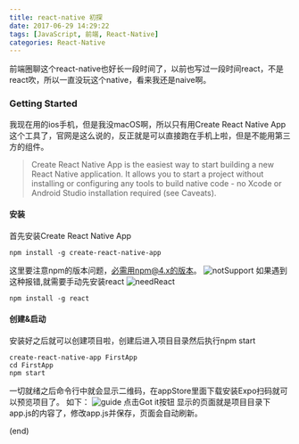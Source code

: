 ```yaml
---
title: react-native 初探
date: 2017-06-29 14:29:22
tags: [JavaScript, 前端, React-Native]
categories: React-Native
---
```

前端圈聊这个react-native也好长一段时间了，以前也写过一段时间react，不是react吹，所以一直没玩这个native，看来我还是naive啊。

### Getting Started
我现在用的ios手机，但是我没macOS啊，所以只有用Create React Native App这个工具了，官网是这么说的，反正就是可以直接跑在手机上啦，但是不能用第三方的组件。
>Create React Native App is the easiest way to start building a new React Native application. It allows you to start a project without installing or configuring any tools to build native code - no Xcode or Android Studio installation required (see Caveats).

#### 安装
首先安装Create React Native App
```
npm install -g create-react-native-app
```
这里要注意npm的版本问题，必需用npm@4.x的版本。
![notSupport](https://alwaysloseall.github.io/image/2017/06/notSupport.png)
如果遇到这种报错,就需要手动先安装react
![needReact](https://alwaysloseall.github.io/image/2017/06/needReact.png)
```
npm install -g react
```

#### 创建&启动
安装好之后就可以创建项目啦，创建后进入项目目录然后执行npm start
```
create-react-native-app FirstApp
cd FirstApp
npm start
```
一切就绪之后命令行中就会显示二维码，在appStore里面下载安装Expo扫码就可以预览项目了。
如下：
![guide](https://alwaysloseall.github.io/image/2017/06/guide.png)
点击Got it按钮
显示的页面就是项目目录下app.js的内容了，修改app.js并保存，页面会自动刷新。

(end)